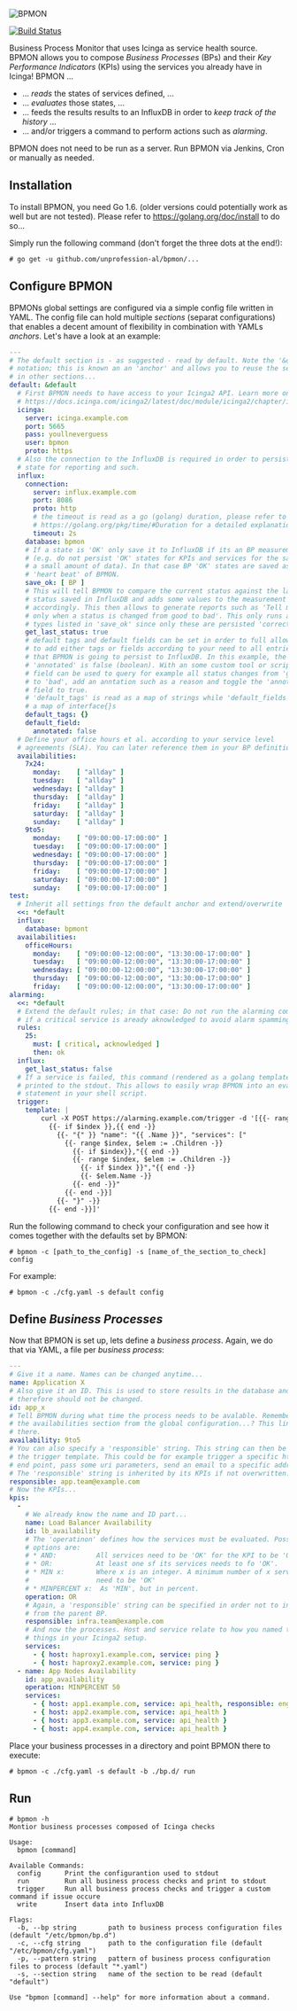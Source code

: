 ![BPMON](https://raw.githubusercontent.com/unprofession-al/bpmon/master/bpmon.png "BPMON")

[![Build Status](https://travis-ci.org/unprofession-al/bpmon.svg?branch=master)](https://travis-ci.org/unprofession-al/bpmon)

Business Process Monitor that uses Icinga as service health source. BPMON allows
you to compose *Business Processes* (BPs) and their *Key Performance Indicators*
(KPIs) using the services you already have in Icinga! BPMON ...

* ... *reads* the states of services defined, ...
* ... *evaluates* those states, ...
* ... feeds the results results to an InfluxDB in order to *keep track of the history* ...
* ... and/or triggers a command to perform actions such as *alarming*.

BPMON does not need to be run as a server. Run BPMON via Jenkins, Cron or
manually as needed.

## Installation

To install BPMON, you need Go 1.6. (older versions could potentially work as 
well but are not tested). Please refer to https://golang.org/doc/install to 
do so...

Simply run the following command (don't forget the three dots at the end!):
```
# go get -u github.com/unprofession-al/bpmon/...
```

## Configure BPMON

BPMONs global settings are configured via a simple config file written in YAML.
The config file can hold multiple *sections* (separat configurations) that enables 
a decent amount of flexibility in combination with YAMLs *anchors*. Let's have 
a look at an example:

```yaml
---
# The default section is - as suggested - read by default. Note the '&default'
# notation; this is known an an 'anchor' and allows you to reuse the settings
# in other sections...
default: &default
  # First BPMON needs to have access to your Icinga2 API. Learn more on by reading 
  # https://docs.icinga.com/icinga2/latest/doc/module/icinga2/chapter/icinga2-api.
  icinga:
    server: icinga.example.com
    port: 5665
    pass: youllneverguess
    user: bpmon
    proto: https
  # Also the connection to the InfluxDB is required in order to persist the
  # state for reporting and such. 
  influx:
    connection:
      server: influx.example.com
      port: 8086
      proto: http
      # the timeout is read as a go (golang) duration, please refer to 
      # https://golang.org/pkg/time/#Duration for a detailed explanation.
      timeout: 2s
    database: bpmon
    # If a state is 'OK' only save it to InfluxDB if its an BP measurement 
    # (e.g. do not persist 'OK' states for KPIs and services for the sake of
    # a small amount of data). In that case BP 'OK' states are saved as 
    # 'heart beat' of BPMON.
    save_ok: [ BP ]
    # This will tell BPMON to compare the current status against the last 
    # status saved in InfluxDB and adds some values to the measurement 
    # accordingly. This then allows to generate reports such as 'Tell me
    # only when a status is changed from good to bad'. This only runs against
    # types listed in 'save_ok' since only these are persisted 'correctly'.
    get_last_status: true
    # default tags and default fields can be set in order to full allow you
    # to add either tags or fields according to your need to all entries 
    # that BPMON is going to persist to InfluxDB. In this example, the field 
    # 'annotated' is false (boolean). With an some custom tool or script this 
    # field can be used to query for example all status changes from 'good' 
    # to 'bad', add an anntation such as a reason and toggle the 'annotated'
    # field to true.
    # 'default_tags' is read as a map of strings while 'default_fields' is
    # a map of interface{}s
    default_tags: {}
    default_field:
      annotated: false
  # Define your office hours et al. according to your service level 
  # agreements (SLA). You can later reference them in your BP definitions.
  availabilities:
    7x24:
      monday:    [ "allday" ]
      tuesday:   [ "allday" ]
      wednesday: [ "allday" ]
      thursday:  [ "allday" ]
      friday:    [ "allday" ]
      saturday:  [ "allday" ]
      sunday:    [ "allday" ]
    9to5:
      monday:    [ "09:00:00-17:00:00" ]
      tuesday:   [ "09:00:00-17:00:00" ]
      wednesday: [ "09:00:00-17:00:00" ]
      thursday:  [ "09:00:00-17:00:00" ]
      friday:    [ "09:00:00-17:00:00" ]
      saturday:  [ "09:00:00-17:00:00" ]
      sunday:    [ "09:00:00-17:00:00" ]
test:
  # Inherit all settings fron the default anchor and extend/overwrite
  <<: *default
  influx:
    database: bpmont
  availabilities:
    officeHours:
      monday:    [ "09:00:00-12:00:00", "13:30:00-17:00:00" ]
      tuesday:   [ "09:00:00-12:00:00", "13:30:00-17:00:00" ]
      wednesday: [ "09:00:00-12:00:00", "13:30:00-17:00:00" ]
      thursday:  [ "09:00:00-12:00:00", "13:30:00-17:00:00" ]
      friday:    [ "09:00:00-12:00:00", "13:30:00-17:00:00" ]
alarming:
  <<: *default
  # Extend the default rules; in that case: Do not run the alarming command
  # if a critical service is aready aknowledged to avoid alarm spamming.
  rules:
    25:
      must: [ critical, acknowledged ]
      then: ok
  influx:
    get_last_status: false
  # If a service is failed, this command (rendered as a golang template) is 
  # printed to the stdout. This allows to easily wrap BPMON into an eval
  # statement in your shell script.
  trigger:
    template: |
        curl -X POST https://alarming.example.com/trigger -d '[{{- range $index, $elem := . -}}
          {{- if $index }},{{ end -}}
            {{- "{" }} "name": "{{ .Name }}", "services": ["
              {{- range $index, $elem := .Children -}}
                {{- if $index}},"{{ end -}}
                {{- range $index, $elem := .Children -}}
                  {{- if $index }}","{{ end -}}
                  {{- $elem.Name -}}
                {{- end -}}"
              {{- end -}}]
            {{- "}" -}}
          {{- end -}}]'
```

Run the following command to check your configuration and see how it comes
together with the defaults set by BPMON:

```
# bpmon -c [path_to_the_config] -s [name_of_the_section_to_check] config
```

For example:

```
# bpmon -c ./cfg.yaml -s default config
```

## Define *Business Processes*

Now that BPMON is set up, lets define a *business process*. Again, we do that 
via YAML, a file per *business process*:

```yaml
---
# Give it a name. Names can be changed anytime...
name: Application X
# Also give it an ID. This is used to store results in the database and
# therefore should not be changed.
id: app_x
# Tell BPMON during what time the process needs to be avalable. Remember
# the availabilities section from the global configuration...? This links 
# there.
availability: 9to5
# You can also specify a 'responsible' string. This string can then be used in
# the trigger template. This could be for example trigger a specific http
# end point, pass some uri parameters, send an email to a specific address etc.
# The 'responsible' string is inherited by its KPIs if not overwritten...
responsible: app.team@example.com
# Now the KPIs...
kpis:
  - 
    # We already know the name and ID part...
    name: Load Balancer Availability
    id: lb_availability
    # The 'operatinon' defines how the services must be evaluated. Possible
    # options are:
    # * AND:          All services need to be 'OK' for the KPI to be 'OK'.
    # * OR:           At least one sf its services needs to fo 'OK'.
    # * MIN x:        Where x is an integer. A minimum number of x services
    #                 need to be 'OK'
    # * MINPERCENT x:  As 'MIN', but in percent.
    operation: OR
    # Again, a 'responsible' string can be specified in order not to inherit
    # from the parent BP.
    responsible: infra.team@example.com
    # And now the processes. Host and service relate to how you named those
    # things in your Icinga2 setup.
    services:
      - { host: haproxy1.example.com, service: ping } 
      - { host: haproxy2.example.com, service: ping }
  - name: App Nodes Availability
    id: app_availability
    operation: MINPERCENT 50
    services:
      - { host: app1.example.com, service: api_health, responsible: engineering.team@example.com }
      - { host: app2.example.com, service: api_health }
      - { host: app3.example.com, service: api_health }
      - { host: app4.example.com, service: api_health }
```

Place your business processes in a directory and point BPMON there to execute:

```
# bpmon -c ./cfg.yaml -s default -b ./bp.d/ run
```

## Run

```
# bpmon -h
Montior business processes composed of Icinga checks

Usage:
  bpmon [command]

Available Commands:
  config      Print the configurantion used to stdout
  run         Run all business process checks and print to stdout
  trigger     Run all business process checks and trigger a custom command if issue occure
  write       Insert data into InfluxDB

Flags:
  -b, --bp string        path to business process configuration files (default "/etc/bpmon/bp.d")
  -c, --cfg string       path to the configuration file (default "/etc/bpmon/cfg.yaml")
  -p, --pattern string   pattern of business process configuration files to process (default "*.yaml")
  -s, --section string   name of the section to be read (default "default")

Use "bpmon [command] --help" for more information about a command.
```
